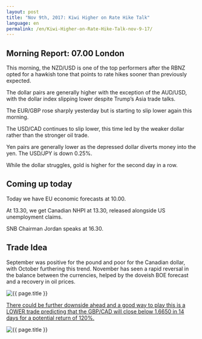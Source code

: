```yaml
---
layout: post
title: "Nov 9th, 2017: Kiwi Higher on Rate Hike Talk"
language: en
permalink: /en/Kiwi-Higher-on-Rate-Hike-Talk-nov-9-17/
---
```

## Morning Report: 07.00 London

This morning, the NZD/USD is one of the top performers after the RBNZ opted for a hawkish tone that points to rate hikes sooner than previously expected. 

The dollar pairs are generally higher with the exception of the AUD/USD, with the dollar index slipping lower despite Trump’s Asia trade talks. 

The EUR/GBP rose sharply yesterday but is starting to slip lower again this morning. 

The USD/CAD continues to slip lower, this time led by the weaker dollar rather than the stronger oil trade. 

Yen pairs are generally lower as the depressed dollar diverts money into the yen. The USD/JPY is down 0.25%. 

While the dollar struggles, gold is higher for the second day in a row. 

## Coming up today 

Today we have EU economic forecasts at 10.00.

At 13.30, we get Canadian NHPI at 13.30, released alongside US unemployment claims. 

SNB Chairman Jordan speaks at 16.30.

## Trade Idea

September was positive for the pound and poor for the Canadian dollar, with October furthering this trend. November has seen a rapid reversal in the balance between the currencies, helped by the doveish BOE forecast and a recovery in oil prices. 

<img class="post-image" src="{{ site.url }}/images/nov/2017-11-09_06-57-19.jpg" alt="{{ page.title }}" title="{{ page.title }}">

<a href="%LINK%%?currency=GBP&market=forex&underlying=frxGBPCAD&formname=higherlower&duration_amount=14&duration_units=d&amount=10&amount_type=payout&expiry_type=duration&barrier=1.6650" target="_blank">There could be further downside ahead and a good way to play this is a LOWER trade predicting that the GBP/CAD will close below 1.6650 in 14 days for a potential return of 120%.</a>

<img class="post-image" src="{{ site.url }}/images/nov/2017-11-09_07-00-58.jpg" alt="{{ page.title }}" title="{{ page.title }}">
